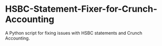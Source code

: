 HSBC-Statement-Fixer-for-Crunch-Accounting
==========================================

A Python script for fixing issues with HSBC statements and Crunch Accounting.
